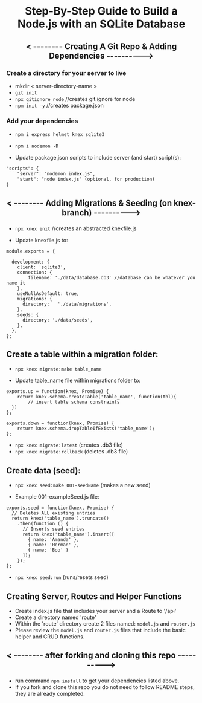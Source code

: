 # <p align="center">Step-By-Step Guide to Build a Node.js with an SQLite Database</p>

## <p align="center">< -------- Creating A Git Repo & Adding Dependencies ----------></p>

### Create a directory for your server to live

- mkdir < server-directory-name >
- `git init`              
- `npx gitignore node`    //creates git.ignore for node
- `npm init -y`           //creates package.json

### Add your dependencies

- `npm i express helmet knex sqlite3`         
- `npm i nodemon -D`	


- Update package.json scripts to include server (and start) script(s):

```
"scripts": {
	"server": "nodemon index.js",
	"start": "node index.js" (optional, for production)
}
```


## <p align="center">< -------- Adding Migrations & Seeding (on knex-branch) ----------></p>

- `npx knex init`    //creates an abstracted knexfile.js

- Update knexfile.js to:

```
module.exports = {

  development: {
    client: 'sqlite3',
    connection: {
        filename: './data/database.db3' //database can be whatever you name it
    },
    useNullAsDefault: true,
    migrations: {
      directory:   './data/migrations',
    }, 
    seeds: {
      directory: './data/seeds',
    },
  },
};
```

## Create a table within a migration folder:

- `npx knex migrate:make table_name`

- Update table_name file within migrations folder to:

```
exports.up = function(knex, Promise) {
    return knex.schema.createTable('table_name', function(tbl){
        // insert table schema constraints
  })
};

exports.down = function(knex, Promise) {
    return knex.schema.dropTableIfExists('table_name');
};

```

- `npx knex migrate:latest`     (creates .db3 file)
- `npx knex migrate:rollback`   (deletes .db3 file)

## Create data (seed):

- `npx knex seed:make 001-seedName`    (makes a new seed)

- Example 001-exampleSeed.js file:

```
exports.seed = function(knex, Promise) {
  // Deletes ALL existing entries
  return knex('table_name').truncate()
    .then(function () {
      // Inserts seed entries
      return knex('table_name').insert([
        { name: 'Amanda' },
        { name: 'Herman' },
        { name: 'Boo' }
      ]);
    });
};
```

- `npx knex seed:run`		               (runs/resets seed)



## Creating Server, Routes and Helper Functions

- Create index.js file that includes your server and a Route to '/api'
- Create a directory named 'route'
- Within the 'route' directory create 2 files named: `model.js` and `router.js`
- Please review the `model.js` and `router.js` files that include the basic helper and CRUD functions.



## <p align="center">< -------- after forking and cloning this repo ----------></p>

- run command `npm install` to get your dependencies listed above.
- If you fork and clone this repo you do not need to follow README steps, they are already completed. 


